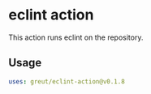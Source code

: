 # eclint action

This action runs eclint on the repository.

## Usage

```yaml
uses: greut/eclint-action@v0.1.8
```
